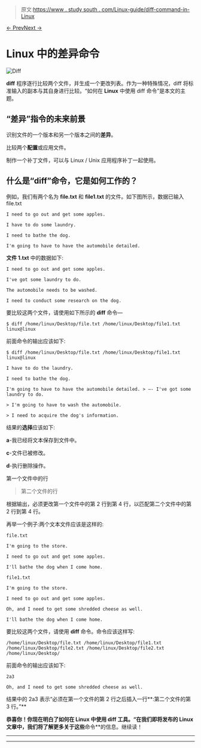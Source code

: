 > 原文:[https://www . study south . com/Linux-guide/diff-command-in-Linux](https://www.studytonight.com/linux-guide/diff-command-in-linux)

[← Prev](/linux-guide/tar-command-in-linux-create-and-extract-archives "Tar Command")[Next →](/linux-guide/)

# Linux 中的差异命令

![Diff](../Images/c0015da38b2d0b84933570a0983fcd1f.png)

**diff** 程序逐行比较两个文件，并生成一个更改列表。作为一种特殊情况，diff 将标准输入的副本与其自身进行比较。“如何在 **Linux** 中使用 diff 命令”是本文的主题。

## “差异”指令的未来前景

识别文件的一个版本和另一个版本之间的**差异**。

比较两个**配置**或应用文件。

制作一个补丁文件，可以与 Linux / Unix 应用程序补丁一起使用。

## 什么是“diff”命令，它是如何工作的？

例如，我们有两个名为 **file.txt** 和 **file1.txt** 的文件。如下图所示，数据已输入 file.txt

```
I need to go out and get some apples.

I have to do some laundry.

I need to bathe the dog.

I'm going to have to have the automobile detailed.
```

**文件 1.txt** 中的数据如下:

```
I need to go out and get some apples.

I've got some laundry to do.

The automobile needs to be washed.

I need to conduct some research on the dog.
```

要比较这两个文件，请使用如下所示的 **diff** 命令—

```
$ diff /home/linux/Desktop/file.txt /home/linux/Desktop/file1.txt linux@linux
```

前面命令的输出应该如下:

```
$ diff /home/linux/Desktop/file.txt /home/linux/Desktop/file1.txt linux@linux
```

```
I have to do the laundry.

I need to bathe the dog.

I'm going to have to have the automobile detailed. > —- I've got some laundry to do.

> I'm going to have to wash the automobile.

> I need to acquire the dog's information.
```

结果的**选择**应该如下:

**a**-我已经将文本保存到文件中。

**c**-文件已被修改。

**d**-执行删除操作。

第一个文件中的行

>第二个文件的行

根据输出，必须更改第一个文件中的第 2 行到第 4 行，以匹配第二个文件中的第 2 行到第 4 行。

再举一个例子:两个文本文件应该是这样的:

```
file.txt

I'm going to the store.

I need to go out and get some apples.

I'll bathe the dog when I come home.

file1.txt

I'm going to the store.

I need to go out and get some apples.

Oh, and I need to get some shredded cheese as well.

I'll bathe the dog when I come home.
```

要比较这两个文件，请使用 **diff** 命令。命令应该这样写:

```
/home/linux/Desktop/file.txt /home/linux/Desktop/file1.txt /home/linux/Desktop/file2.txt /home/linux/Desktop/file2.txt /home/linux/Desktop/
```

前面命令的输出应该如下:

```
2a3

Oh, and I need to get some shredded cheese as well.
```

结果中的 2a3 表示“必须在第一个文件的第 2 行之后插入一行**:第二个文件的第 3 行。”**

 **恭喜你！你现在明白了如何在 Linux 中使用 diff 工具。“在我们即将发布的 Linux 文章中，我们将了解更多关于这些**命令**的信息。继续读！

* * *

* * ***
